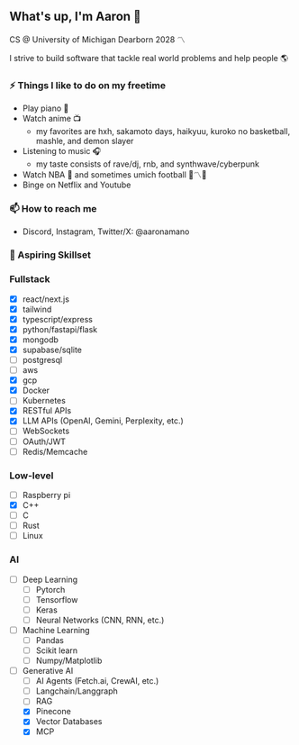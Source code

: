 ## What's up, I'm Aaron 👋
CS @ University of Michigan Dearborn 2028 〽️

I strive to build software that tackle real world problems and help people 🌎

### ⚡ Things I like to do on my freetime
- Play piano 🎹
- Watch anime 📺
  - my favorites are hxh, sakamoto days, haikyuu, kuroko no basketball, mashle, and demon slayer
- Listening to music 🎧
  - my taste consists of rave/dj, rnb, and synthwave/cyberpunk
- Watch NBA 🏀 and sometimes umich football 🔵〽️🏈
- Binge on Netflix and Youtube

### 📫 How to reach me
- Discord, Instagram, Twitter/X: @aaronamano

### 🌱 Aspiring Skillset
### Fullstack
- [x] react/next.js
- [x] tailwind
- [x] typescript/express
- [x] python/fastapi/flask
- [x] mongodb
- [x] supabase/sqlite
- [ ] postgresql
- [ ] aws
- [x] gcp
- [x] Docker
- [ ] Kubernetes
- [x] RESTful APIs
- [x] LLM APIs (OpenAI, Gemini, Perplexity, etc.)
- [ ] WebSockets
- [ ] OAuth/JWT
- [ ] Redis/Memcache
### Low-level
- [ ] Raspberry pi
- [x] C++
- [ ] C
- [ ] Rust
- [ ] Linux
### AI
- [ ] Deep Learning
  - [ ] Pytorch
  - [ ] Tensorflow
  - [ ] Keras
  - [ ] Neural Networks (CNN, RNN, etc.)
- [ ] Machine Learning
  - [ ] Pandas
  - [ ] Scikit learn
  - [ ] Numpy/Matplotlib
- [ ] Generative AI
  - [ ] AI Agents (Fetch.ai, CrewAI, etc.)
  - [ ] Langchain/Langgraph
  - [ ] RAG
  - [x] Pinecone
  - [x] Vector Databases
  - [x] MCP

<!--
**aaronamano/aaronamano** is a ✨ _special_ ✨ repository because its `README.md` (this file) appears on your GitHub profile.

Here are some ideas to get you started:

🔭 I’m currently working on ...
- 🌱 I’m currently learning ...
- 👯 I’m looking to collaborate on ...
- 🤔 I’m looking for help with ...
- 💬 Ask me about ...
- 📫 How to reach me: ...
- 😄 Pronouns: ...
- ⚡ Fun fact: ...
-->
